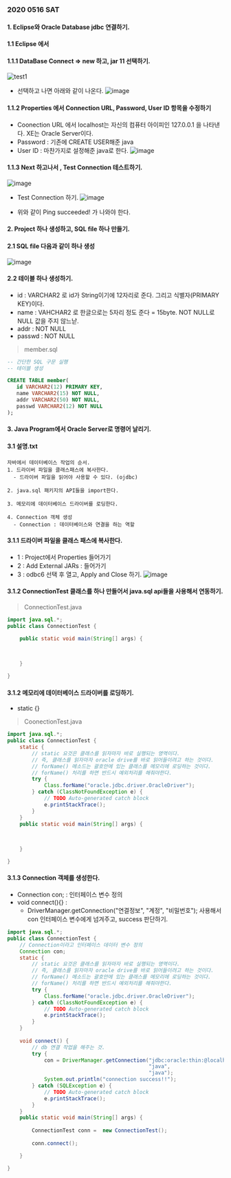 ### 2020 0516 SAT 

#### 1. Eclipse와 Oracle Database jdbc 연결하기.

#### 1.1 Eclipse 에서 

#### 1.1.1 DataBase Connect => new 하고, jar 11 선택하기.
![test1](https://user-images.githubusercontent.com/45028904/82106063-ce76d800-9759-11ea-95db-5b13cc656d70.png)

* 선택하고 나면 아래와 같이 나온다.
![image](https://user-images.githubusercontent.com/45028904/82106267-dedb8280-975a-11ea-9eb7-6a15ec25dd21.png)

#### 1.1.2 Properties 에서 Connection URL, Password, User ID 항목을 수정하기
* Coonection URL 에서 localhost는 자신의 컴퓨터 아이피인 127.0.0.1 을 나타낸다. XE는 Oracle Server이다.
* Password : 기존에 CREATE USER해준 java
* User ID : 마찬가지로 설정해준 java로 한다.
![image](https://user-images.githubusercontent.com/45028904/82106289-f581d980-975a-11ea-8943-4f17131fce1c.png)

#### 1.1.3 Next 하고나서 , Test Connection 테스트하기.
![image](https://user-images.githubusercontent.com/45028904/82106365-632e0580-975b-11ea-89d0-3521d9ccafe2.png)

* Test Connection 하기.
![image](https://user-images.githubusercontent.com/45028904/82106370-70e38b00-975b-11ea-863b-501a1bea3130.png)

* 위와 같이 Ping succeeded! 가 나와야 한다.

#### 2. Project 하나 생성하고, SQL file 하나 만들기.
#### 2.1 SQL file 다음과 같이 하나 생성
![image](https://user-images.githubusercontent.com/45028904/82107177-9fb03000-9760-11ea-985a-c1cb92142acb.png)

#### 2.2 테이블 하나 생성하기.
* id : VARCHAR2 로 id가 String이기에 12자리로 준다. 그리고 식별자(PRIMARY KEY)이다.
* name : VAHCHAR2 로 한글으로는 5자리 정도 준다 = 15byte. NOT NULL로 NULL 값을 주지 않느낟.
* addr : NOT NULL
* passwd : NOT NULL

> member.sql
```sql
-- 간단한 SQL 구문 실행 
-- 테이블 생성

CREATE TABLE member(
   id VARCHAR2(12) PRIMARY KEY,
   name VARCHAR2(15) NOT NULL,
   addr VARCHAR2(50) NOT NULL,
   passwd VARCHAR2(12) NOT NULL
);
```

#### 3. Java Program에서 Oracle Server로 명령어 날리기.

#### 3.1 설명.txt
```
자바에서 데이터베이스 작업의 순서.
1. 드라이버 파일을 클래스패스에 복사한다.
  - 드라이버 파일을 읽어야 사용할 수 있다. (ojdbc)

2. java.sql 패키지의 API들을 import한다.

3. 메모리에 데이터베이스 드라이버를 로딩한다.

4. Connection 객체 생성
  - Connection : 데이터베이스와 연결을 하는 역할

```
#### 3.1.1 드라이버 파일을 클래스 패스에 복사한다.

* 1 : Project에서 Properties 들어가기 
* 2 : Add External JARs : 들어가기
* 3 : odbc6 선택 후 열고, Apply and Close 하기.
![image](https://user-images.githubusercontent.com/45028904/82107777-367eeb80-9765-11ea-9b30-d368fb94cf2c.png)

#### 3.1.2 ConnectionTest 클래스를 하나 만들어서 java.sql api들을 사용해서 연동하기.

> ConnectionTest.java

```java
import java.sql.*;
public class ConnectionTest {

	public static void main(String[] args) {
		
		

	}

}
```

#### 3.1.2 메모리에 데이터베이스 드라이버를 로딩하기. 
* static {}

> CoonectionTest.java

```java
import java.sql.*;
public class ConnectionTest {
	static {
		// static 요것은 클래스를 읽자마자 바로 실행되는 영역이다.
		// 즉, 클래스를 읽자마자 oracle drive를 바로 읽어들이려고 하는 것이다.
		// forName() 메소드는 괄호안에 있는 클래스를 메모리에 로딩하는 것이다.
		// forName() 처리를 하면 반드시 예외처리를 해줘야한다.
		try {
			Class.forName("oracle.jdbc.driver.OracleDriver");
		} catch (ClassNotFoundException e) {
			// TODO Auto-generated catch block
			e.printStackTrace();
		}
	}
	public static void main(String[] args) {
		
		

	}

}
```

#### 3.1.3 Connection 객체를 생성한다.
* Connection con;  : 인터페이스 변수 정의
* void connect(){} :
   * DriverManager.getConnection("연결정보", "계정", "비밀번호"); 사용해서 con 인터페이스 변수에게 넘겨주고, success 판단하기.

```java
import java.sql.*;
public class ConnectionTest {
	// Connection이라고 인터페이스 데이터 변수 정의
	Connection con;
	static {
		// static 요것은 클래스를 읽자마자 바로 실행되는 영역이다.
		// 즉, 클래스를 읽자마자 oracle drive를 바로 읽어들이려고 하는 것이다.
		// forName() 메소드는 괄호안에 있는 클래스를 메모리에 로딩하는 것이다.
		// forName() 처리를 하면 반드시 예외처리를 해줘야한다.
		try {
			Class.forName("oracle.jdbc.driver.OracleDriver");
		} catch (ClassNotFoundException e) {
			// TODO Auto-generated catch block
			e.printStackTrace();
		}
	}
	
	void connect() {
		// db 연결 작업을 해주는 것.
		try {
			con = DriverManager.getConnection("jdbc:oracle:thin:@localhost:1521:XE",
											  "java",
											  "java");
			System.out.println("connection success!!");
		} catch (SQLException e) {
			// TODO Auto-generated catch block
			e.printStackTrace();
		}
	}
	public static void main(String[] args) {
		
		ConnectionTest conn =  new ConnectionTest();
		
		conn.connect();

	}

}

```





